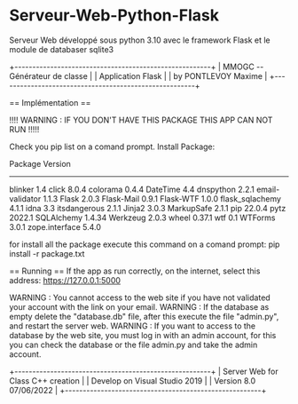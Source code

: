 # Serveur-Web-Python-Flask
Serveur Web développé sous python 3.10 avec le framework Flask et le module de databaser sqlite3

+-------------------------------------------------------+
|			        MMOGC -- Générateur de classe				      |
|				           Application Flask					        	|
|	      	        by PONTLEVOY Maxime					        	|
+-------------------------------------------------------+

== Implémentation ==

!!!! WARNING : IF YOU DON'T HAVE THIS PACKAGE THIS APP CAN NOT RUN !!!!!

Check you pip list on a comand prompt.
Install Package:

Package         Version
--------------- -------
blinker         1.4
click           8.0.4
colorama        0.4.4
DateTime        4.4
dnspython       2.2.1
email-validator 1.1.3
Flask           2.0.3
Flask-Mail      0.9.1
Flask-WTF       1.0.0
flask_sqlachemy 4.1.1
idna            3.3
itsdangerous    2.1.1
Jinja2          3.0.3
MarkupSafe      2.1.1
pip             22.0.4
pytz            2022.1
SQLAlchemy      1.4.34
Werkzeug        2.0.3
wheel           0.37.1
wtf             0.1
WTForms         3.0.1
zope.interface  5.4.0

for install all the package execute this command on a comand prompt:
pip install -r package.txt

== Running ==
If the app as run correctly, on the internet, select this address:
https://127.0.0.1:5000

WARNING : You cannot access to the web site if you have not validated your account with the link on your email.
WARNING : If the database as empty delete the "database.db" file, after this execute the file "admin.py", and restart the server web.
WARNING : If you want to access to the database by the web site, you must log in with an admin account, 
		  for this you can check the database or the file admin.py and take the admin account.

+-------------------------------------------------------+
|		  Server Web for Class C++ creation				|
|		    Develop on Visual Studio 2019				|
|	      	   Version 8.0 07/06/2022					|
+-------------------------------------------------------+
